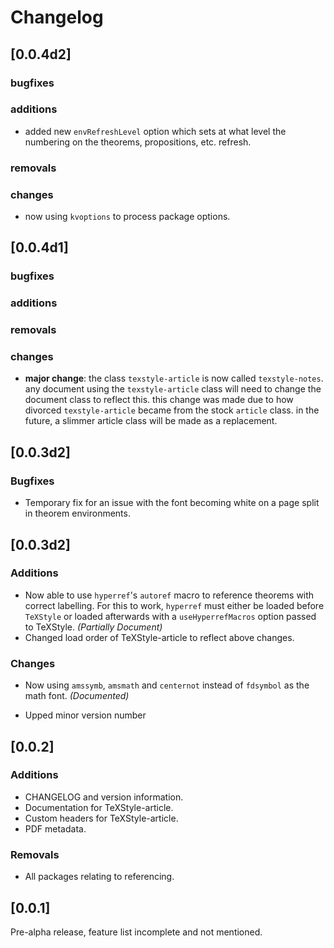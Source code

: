 # Changelog

## [0.0.4d2]

### bugfixes

### additions

+ added new `envRefreshLevel` option which sets at what level the numbering on
  the theorems, propositions, etc. refresh.

### removals

### changes

+ now using `kvoptions` to process package options.

## [0.0.4d1]

### bugfixes

### additions

### removals

### changes

+ **major change**: the class `texstyle-article` is now called `texstyle-notes`.
  any document using the `texstyle-article` class will need to change the
  document class to reflect this.
  this change was made due to how divorced `texstyle-article` became from the
  stock `article` class.
  in the future, a slimmer article class will be made as a replacement.

## [0.0.3d2]

### Bugfixes

+ Temporary fix for an issue with the font becoming white on a page split in
  theorem environments.

## [0.0.3d2]

### Additions

+ Now able to use `hyperref`'s `autoref` macro to reference theorems with
  correct labelling.
  For this to work, `hyperref` must either be loaded before `TeXStyle` or loaded
  afterwards with a `useHyperrefMacros` option passed to TeXStyle.
  *(Partially Document)*
+ Changed load order of TeXStyle-article to reflect above changes.
  

### Changes

* Now using `amssymb`, `amsmath` and `centernot` instead of `fdsymbol` as the
  math font. *(Documented)*
+ Upped minor version number

## [0.0.2]

### Additions

+ CHANGELOG and version information.
+ Documentation for TeXStyle-article.
+ Custom headers for TeXStyle-article.
+ PDF metadata.

### Removals

- All packages relating to referencing.

## [0.0.1]

Pre-alpha release, feature list incomplete and not mentioned.
